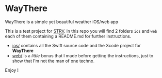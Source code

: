 # WayThere
WayThere is a simple yet beautiful weather iOS/web app

This is a test project for [STRV](http://strv.com).
In this repo you will find 2 folders `ios` and `web` each of them containing a README.md for further instructions.

* [ios/](ios/) contains all the Swift source code and the Xcode project for **WayThere**
* [web/](web/) is a *little* bonus that I made before getting the instructions, just to show that I'm not the man of one techno.

Enjoy !